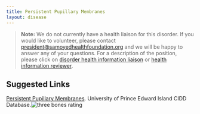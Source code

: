 ```yaml
---
title: Persistent Pupillary Membranes
layout: disease
---
```


> **Note:** We do not currently have a health liaison for this disorder.
> If you would like to volunteer, please contact
> [president@samoyedhealthfoundation.org](mailto:president@samoyedhealthfoundation.org?subject=Questions%20about%20becoming%20a%20Health%20Information%20Liaison%20or%20Reviewer)
> and we will be happy to answer any of your questions.
> For a description of the position, please click on
> [disorder health information liaison](/become-a-health-information-liaison)
> or
> [health information reviewer](/become-a-health-information-reviewer).

## Suggested Links

[Persistent Pupillary Membranes](https://cidd.discoveryspace.ca/disorder/persistent-pupillary-membranes-ppm.html). University of Prince Edward Island CIDD Database.![three bones
rating](/img/3-bones.png)
